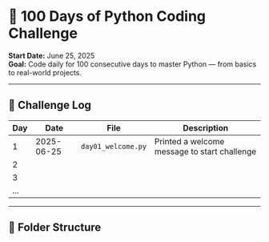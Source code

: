 # 🐍 100 Days of Python Coding Challenge

**Start Date:** June 25, 2025  
**Goal:** Code daily for 100 consecutive days to master Python — from basics to real-world projects.

---

## 📅 Challenge Log

| Day  | Date         | File                    | Description                           |
|------|--------------|-------------------------|---------------------------------------|
| 1    | 2025-06-25   | `day01_welcome.py`      | Printed a welcome message to start challenge |
| 2    |              |                         |                                       |
| 3    |              |                         |                                       |
| ...  |              |                         |                                       |

---

## 🔖 Folder Structure

